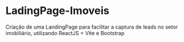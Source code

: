 # LadingPage-Imoveis
Criação de uma LandingPage para facilitar a captura de leads no setor imobiliário, utilizando ReactJS + Vite e Bootstrap